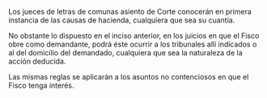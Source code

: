 Los jueces de letras de comunas asiento de Corte conocerán en primera instancia de las causas de hacienda, cualquiera que sea su cuantía.

No obstante lo dispuesto en el inciso anterior, en los juicios en que el Fisco obre como demandante, podrá éste ocurrir a los tribunales allí indicados o al del domicilio del demandado, cualquiera que sea la naturaleza de la acción deducida.

Las mismas reglas se aplicarán a los asuntos no contenciosos en que el Fisco tenga interés.